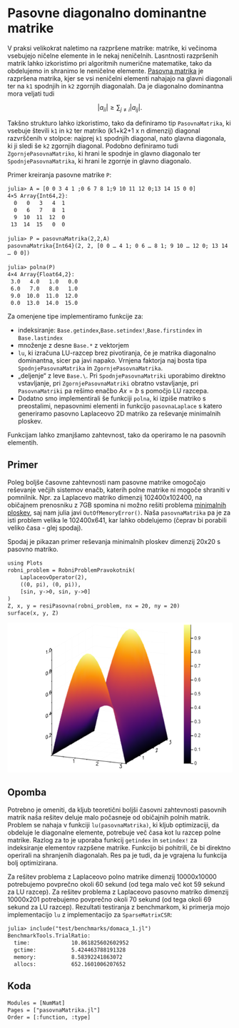 # Pasovne diagonalno dominantne matrike

V praksi velikokrat naletimo na razpršene matrike: matrike, ki večinoma vsebujejo ničelne elemente in le nekaj neničelnih. Lasntnosti razpršenih matrik lahko izkoristimo pri algoritmih numerične matematike, tako da obdelujemo in shranimo le neničelne elemente. [Pasovna matrika](https://sl.wikipedia.org/wiki/Pasovna_matrika) je razpršena matrika, kjer se vsi neničelni elementi nahajajo na glavni diagonali ter na `k1` spodnjih in `k2` zgornjih diagonalah. Da je diagonalno dominantna mora veljati tudi

```math
|a_{ii}|\ge\sum_{j\not=i}|a_{ij}|.
```

Takšno strukturo lahko izkoristimo, tako da definiramo tip `PasovnaMatrika`, ki vsebuje števili `k1` in `k2` ter matriko (k1+k2+1 x n dimenzij) diagonal razvrščenih v stolpce: 
najprej `k1` spodnjih diagonal, nato glavna diagonala, ki ji sledi še `k2` zgornjih diagonal. Podobno definiramo tudi `ZgornjePasovnaMatriko`, ki hrani le spodnje in glavno diagonalo ter `SpodnjePasovnaMatrika`, ki hrani le zgornje in glavno diagonalo.

Primer kreiranja pasovne matrike `P`:

```jldoctest
julia> A = [0 0 3 4 1 ;0 6 7 8 1;9 10 11 12 0;13 14 15 0 0]
4×5 Array{Int64,2}:
  0   0   3   4  1
  0   6   7   8  1
  9  10  11  12  0
 13  14  15   0  0

julia> P = pasovnaMatrika(2,2,A)
pasovnaMatrika{Int64}(2, 2, [0 0 … 4 1; 0 6 … 8 1; 9 10 … 12 0; 13 14 … 0 0])

julia> polna(P)
4×4 Array{Float64,2}:
 3.0   4.0   1.0   0.0
 6.0   7.0   8.0   1.0
 9.0  10.0  11.0  12.0
 0.0  13.0  14.0  15.0
```

Za omenjene tipe implementiramo funkcije za:

- indeksiranje: `Base.getindex`,`Base.setindex!`,`Base.firstindex` in `Base.lastindex`
- množenje z desne `Base.*` z vektorjem
- `lu`, ki izračuna LU-razcep brez pivotiranja, če je matrika diagonalno
   dominantna, sicer pa javi napako. Vrnjena faktorja naj bosta tipa `SpodnjePasovnaMatrika` in `ZgornjePasovnaMatrika`.
- „deljenje“ z leve `Base.\`. Pri `SpodnjePasovnaMatriki` uporabimo direktno vstavljanje, pri `ZgornjePasovnaMatriki` 
    obratno vstavljanje, pri `PasovnaMatriki` pa rešimo enačbo $`Ax=b`$ s pomočjo LU razcepa.
- Dodatno smo implementirali še funkciji `polna`, ki izpiše matriko s preostalimi, nepasovnimi elementi in funkcijo `pasovnaLaplace` s katero generiramo pasovno Laplaceovo 2D matriko za reševanje minimalnih ploskev.

Funkcijam lahko zmanjšamo zahtevnost, tako da operiramo le na pasovnih elementih.

## Primer
Poleg boljše časovne zahtevnosti nam pasovne matrike omogočajo reševanje večjih sistemov enačb, katerih polne matrike ni mogoče shraniti v pomnilnik. Npr. za Laplacevo matriko dimenzij 102400x102400, na običajnem prenosniku z 7GB spomina ni možno rešiti problema [minimalnih ploskev](https://gitlab.com/nummat/nummat-1920/blob/master/docs/src/vaje/2_linearni_sistemi/03_minimalne_ploskve.md#), saj nam julia javi `OutOfMemoryError()`. Naša `pasovnaMatrika` pa je za isti problem velika le 102400x641, kar lahko obdelujemo (čeprav bi porabili veliko časa - glej spodaj).

Spodaj je pikazan primer reševanja minimalnih ploskev dimenzij 20x20 s pasovno matriko.

```jldoctest
using Plots
robni_problem = RobniProblemPravokotnik(
    LaplaceovOperator(2),
    ((0, pi), (0, pi)),
    [sin, y->0, sin, y->0] 
)
Z, x, y = resiPasovna(robni_problem, nx = 20, ny = 20)
surface(x, y, Z)
```

![minPloskva](minPloskva.PNG)

## Opomba

Potrebno je omeniti, da kljub teoretični boljši časovni zahtevnosti pasovnih matrik naša rešitev deluje malo počasneje od običajnih polnih matrik. Problem se nahaja v funkciji `lu(pasovnaMatrika)`, ki kljub optimizaciji, da obdeluje le diagonalne elemente, potrebuje več časa kot lu razcep polne matrike. Razlog za to je uporaba funkcij `getindex` in `setindex!` za indeksiranje elementov razpšene matrike. Funkcijo bi pohitrili, če bi direktno operirali na shranjenih diagonalah. Res pa je tudi, da je vgrajena lu funkcija bolj optimizirana.

Za rešitev problema z Laplaceovo polno matrike dimenzij 10000x10000 potrebujemo povprečno okoli 60 sekund (od tega malo več kot 59 sekund za LU razcep). Za rešitev problema z Laplaceovo pasovno matriko dimenzij 10000x201 potrebujemo povprečno okoli 70 sekund (od tega okoli 69 sekund za LU razcep). 
Rezultati testiranja z benchmarkom, ki primerja mojo implementacijo `lu` z implementacijo za `SparseMatrixCSR`:

```jldoctest
julia> include("test/benchmarks/domaca_1.jl")
BenchmarkTools.TrialRatio: 
  time:             10.861825602602952
  gctime:           5.424463788191328
  memory:           8.58392241863072
  allocs:           652.1601006207652
```

## Koda

```@autodocs
Modules = [NumMat]
Pages = ["pasovnaMatrika.jl"]
Order = [:function, :type]
```

